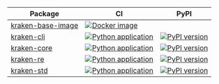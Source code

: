 
| Package | CI | PyPI |
| ------- | -- | ---- |
| [kraken-base-image][] | [![Docker image](https://github.com/kraken-build/kraken-base-image/actions/workflows/docker.yml/badge.svg)](https://github.com/kraken-build/kraken-base-image/actions/workflows/docker.yml) | |
| [kraken-cli][] | [![Python application](https://github.com/kraken-build/kraken-cli/actions/workflows/python-package.yml/badge.svg)](https://github.com/kraken-build/kraken-cli/actions/workflows/python-package.yml) | [![PyPI version](https://badge.fury.io/py/kraken-cli.svg)](https://badge.fury.io/py/kraken-cli) |
| [kraken-core][] | [![Python application](https://github.com/kraken-build/kraken-core/actions/workflows/python-package.yml/badge.svg)](https://github.com/kraken-build/kraken-core/actions/workflows/python-package.yml) | [![PyPI version](https://badge.fury.io/py/kraken-core.svg)](https://badge.fury.io/py/kraken-core) |
| [kraken-re][] | [![Python application](https://github.com/kraken-build/kraken-re/actions/workflows/python-package.yml/badge.svg)](https://github.com/kraken-build/kraken-re/actions/workflows/python-package.yml) | [![PyPI version](https://badge.fury.io/py/kraken-re.svg)](https://badge.fury.io/py/kraken-re) |
| [kraken-std][] | [![Python application](https://github.com/kraken-build/kraken-std/actions/workflows/python-package.yml/badge.svg)](https://github.com/kraken-build/kraken-std/actions/workflows/python-package.yml) | [![PyPI version](https://badge.fury.io/py/kraken-std.svg)](https://badge.fury.io/py/kraken-std) |

  [kraken-base-image]: https://github.com/kraken-build/kraken-base-image
  [kraken-cli]: https://github.com/kraken-build/kraken-cli
  [kraken-core]: https://github.com/kraken-build/kraken-core
  [kraken-re]: https://github.com/kraken-build/kraken-re
  [kraken-std]: https://github.com/kraken-build/kraken-std
